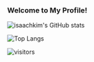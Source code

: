 ### Welcome to My Profile!



![isaachkim's GitHub stats](https://github-readme-stats.vercel.app/api?username=isaachkim&show_icons=true&theme=github_dark)

![Top Langs](https://github-readme-stats.vercel.app/api/top-langs/?username=isaachkim&layout=compact)

![visitors](https://visitor-badge.glitch.me/badge?page_id=page.id)

<!--
**isaachkim/isaachkim** is a ✨ _special_ ✨ repository because its `README.md` (this file) appears on your GitHub profile.

Here are some ideas to get you started:

- 🔭 I’m currently working on ...
- 🌱 I’m currently learning ...
- 👯 I’m looking to collaborate on ...
- 🤔 I’m looking for help with ...
- 💬 Ask me about ...
- 📫 How to reach me: ...
- 😄 Pronouns: ...
- ⚡ Fun fact: ...
-->
